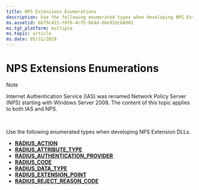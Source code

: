 ```yaml
---
title: NPS Extensions Enumerations
description: Use the following enumerated types when developing NPS Extension DLLs.
ms.assetid: 6bf9c421-f0f6-4c75-bb4d-dbe91dcb8d01
ms.tgt_platform: multiple
ms.topic: article
ms.date: 05/31/2018
---
```


# NPS Extensions Enumerations

> [!Note]  
> Internet Authentication Service (IAS) was renamed Network Policy Server (NPS) starting with Windows Server 2008. The content of this topic applies to both IAS and NPS.

 

Use the following enumerated types when developing NPS Extension DLLs.

-   [**RADIUS\_ACTION**](/windows/desktop/api/authif/ne-authif-radius_action)
-   [**RADIUS\_ATTRIBUTE\_TYPE**](/windows/desktop/api/authif/ne-authif-radius_attribute_type)
-   [**RADIUS\_AUTHENTICATION\_PROVIDER**](/windows/desktop/api/authif/ne-authif-radius_authentication_provider)
-   [**RADIUS\_CODE**](/windows/desktop/api/authif/ne-authif-radius_code)
-   [**RADIUS\_DATA\_TYPE**](/windows/desktop/api/authif/ne-authif-radius_data_type)
-   [**RADIUS\_EXTENSION\_POINT**](/windows/desktop/api/authif/ne-authif-radius_extension_point)
-   [**RADIUS\_REJECT\_REASON\_CODE**](/windows/desktop/api/authif/ne-authif-radius_reject_reason_code)

 

 